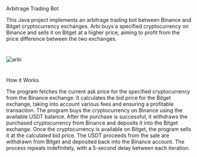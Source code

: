 Arbitrage Trading Bot


This Java project implements an arbitrage trading bot between Binance and Bitget cryptocurrency exchanges. Arbi buys a specified cryptocurrency on Binance and sells it on Bitget at a higher price, aiming to profit from the price difference between the two exchanges.

#

![arbi](https://github.com/kubicaaaa/Arbi/assets/136459875/c5b043da-f32b-49d9-bde7-db68cd1effbc)

#
How it Works


The program fetches the current ask price for the specified cryptocurrency from the Binance exchange.
It calculates the bid price for the Bitget exchange, taking into account various fees and ensuring a profitable transaction.
The program buys the cryptocurrency on Binance using the available USDT balance.
After the purchase is successful, it withdraws the purchased cryptocurrency from Binance and deposits it into the Bitget exchange.
Once the cryptocurrency is available on Bitget, the program sells it at the calculated bid price.
The USDT proceeds from the sale are withdrawn from Bitget and deposited back into the Binance account.
The process repeats indefinitely, with a 5-second delay between each iteration.
